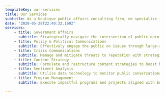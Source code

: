 ```yaml
---
templateKey: our-services
title: Our Services
subtitle: As a boutique public affairs consulting firm, we specialize in policycommunications and political consulting.
date: "2020-05-28T22:40:32.169Z"
services:
    - title: Government Affairs
      subtitle: Strategically navigate the intersection of public opinion and public policy 
    - title: Policy & Political Communications
      subtitle: Effectively engage the public on issues through large-scale advocacy
    - title: Crisis Communications
      subtitle: Manage and mitigate threats to reputation with strategic positioning and communication plans
    - title: Content Strategy
      subtitle: Formulate and restructure content strategies to boost brand awareness, engagement, and reach
    - title: Sentiment Analysis
      subtitle: Utilize data technology to monitor public conversations and track sentiment shifts in real-time.
    - title: Program Management
      subtitle: Execute impactful programs and projects aligned with business objectives and advocacy goals.

---
```

